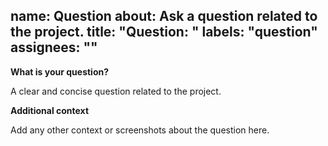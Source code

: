 name: Question
about: Ask a question related to the project.
title: "Question: "
labels: "question"
assignees: ""
---

**What is your question?**

A clear and concise question related to the project.

**Additional context**

Add any other context or screenshots about the question here.